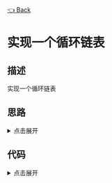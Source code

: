 [👈 Back](https://github.com/luvsunlight/algorithm/tree/master/%E9%98%9F%E5%88%97)

# 实现一个循环链表

## 描述

实现一个循环链表

## 思路

<details>
<summary>点击展开</summary>
入队的时候并不直接更新tail，而是将tail后移一位，等再有一个元素入队时，我们再更新下标，重点注意判断循环队列为空的情况

![](https://static001.geekbang.org/resource/image/58/90/58ba37bb4102b87d66dffe7148b0f990.jpg)

![](https://static001.geekbang.org/resource/image/71/80/71a41effb54ccea9dd463bde1b6abe80.jpg)
</details>


## 代码

<details>
<summary>点击展开</summary>

```
public class CircularQueue {
  // 数组：items，数组大小：n
  private String[] items;
  private int n = 0;
  // head 表示队头下标，tail 表示队尾下标
  private int head = 0;
  private int tail = 0;

  // 申请一个大小为 capacity 的数组
  public CircularQueue(int capacity) {
    items = new String[capacity];
    n = capacity;
  }

  // 入队
  public boolean enqueue(String item) {
    // 队列满了
    if ((tail + 1) % n == head) return false;
    items[tail] = item;
    tail = (tail + 1) % n;
    return true;
  }

  // 出队
  public String dequeue() {
    // 如果 head == tail 表示队列为空
    if (head == tail) return null;
    String ret = items[head];
    head = (head + 1) % n;
    return ret;
  }
}

```

</details>
